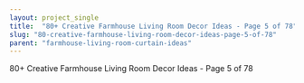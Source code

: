 ```yaml
---
layout: project_single
title:  "80+ Creative Farmhouse Living Room Decor Ideas - Page 5 of 78"
slug: "80-creative-farmhouse-living-room-decor-ideas-page-5-of-78"
parent: "farmhouse-living-room-curtain-ideas"
---
```

80+ Creative Farmhouse Living Room Decor Ideas - Page 5 of 78